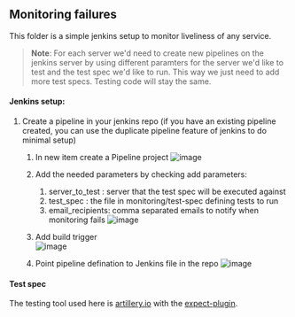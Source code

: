 ## Monitoring failures 

This folder is a simple jenkins setup to monitor liveliness of any service.

> **Note**: For each server we'd need to create new pipelines on the jenkins server by 
using different paramters for the server we'd like to test and the test spec we'd like 
to run. This way we just need to add more test specs. Testing code will stay the same. 


#### Jenkins setup: 

1. Create a pipeline in your jenkins repo (if you have an existing pipeline created, you can use the duplicate pipeline feature of jenkins to do minimal setup)
    
   1. In new item create a Pipeline project 
     ![image](https://user-images.githubusercontent.com/45075777/139317879-6a1e2685-ed05-41a8-a1e2-8e8973dbf91a.png)
  
   2. Add the needed parameters by checking add parameters:
      1. server_to_test : server that the test spec will be executed against 
      2. test_spec : the file in monitoring/test-spec defining tests to run 
      3. email_recipients: comma separated emails to notify when monitoring fails
   ![image](https://user-images.githubusercontent.com/45075777/139318721-749e1c04-0613-4979-9660-8c24f5451a1d.png)

   3. Add build trigger   
    ![image](https://user-images.githubusercontent.com/45075777/139319614-2f155e98-6ec5-4f00-b46c-eeff0e074bbe.png)

   4. Point pipeline defination to Jenkins file in the repo
    ![image](https://user-images.githubusercontent.com/45075777/139319827-cd1a969c-e040-4c93-a7b0-e9840f92052d.png)

      
#### Test spec 

The testing tool used here is [artillery.io](https://artillery.io/docs/guides/overview/welcome.html) with the [expect-plugin](https://artillery.io/docs/guides/plugins/plugin-expectations-assertions.html).

